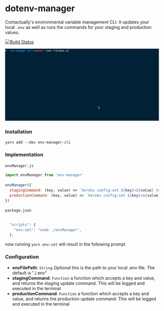 # dotenv-manager
Contactually's environmental variable management CLI. It updates your local `.env` as well as runs the commands for your staging and production values.

[![Build Status](https://travis-ci.org/contactually/env-manager.svg?branch=master)](https://travis-ci.org/contactually/env-manager)

![Demo](https://github.com/contactually/env-manager/blob/master/demo.gif?raw=true)


### Installation

```
yarn add --dev env-manager-cli
```

### Implementation
`envManager.js`
```javascript
import envManager from 'env-manager'

envManager({
  stagingCommand: (key, value) => `heroku config:set ${key}=${value} test`,
  productionCommand: (key, value) => `heroku config:set ${key}=${value} prod`
})
```
`package.json`
```javascript

  "scripts": {
    "env:set": "node ./envManager",
  },
```

now running `yarn env:set` will result in the following prompt

### Configuration

  * **envFilePath**: `String` *Optional* this is the path to your local .env file. The default is "./.env"
  * **stagingCommand**: `Function` a function which accepts a key and value, and returns the staging update command. This will be logged and executed in the terminal
  * **productionCommand**: `Function` a function which accepts a key and value, and returns the production update command. This will be logged and executed in the terminal
